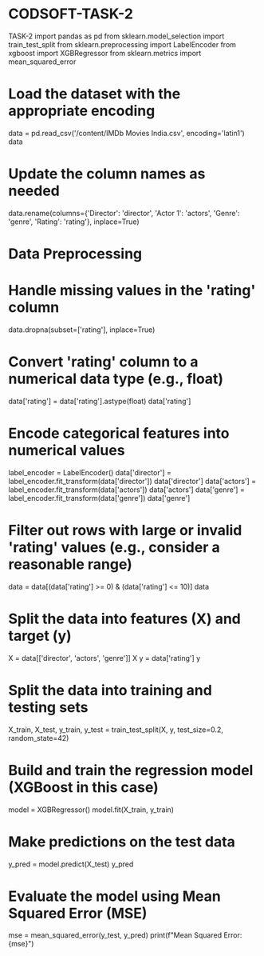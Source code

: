 # CODSOFT-TASK-2
TASK-2
import pandas as pd
from sklearn.model_selection import train_test_split
from sklearn.preprocessing import LabelEncoder
from xgboost import XGBRegressor
from sklearn.metrics import mean_squared_error
# Load the dataset with the appropriate encoding
data = pd.read_csv('/content/IMDb Movies India.csv', encoding='latin1')
data
# Update the column names as needed
data.rename(columns={'Director': 'director', 'Actor 1': 'actors', 'Genre': 'genre', 'Rating': 'rating'}, inplace=True)
# Data Preprocessing
# Handle missing values in the 'rating' column
data.dropna(subset=['rating'], inplace=True)
# Convert 'rating' column to a numerical data type (e.g., float)
data['rating'] = data['rating'].astype(float)
data['rating']
# Encode categorical features into numerical values
label_encoder = LabelEncoder()
data['director'] = label_encoder.fit_transform(data['director'])
data['director']
data['actors'] = label_encoder.fit_transform(data['actors'])
data['actors']
data['genre'] = label_encoder.fit_transform(data['genre'])
data['genre']
# Filter out rows with large or invalid 'rating' values (e.g., consider a reasonable range)
data = data[(data['rating'] >= 0) & (data['rating'] <= 10)]
data

# Split the data into features (X) and target (y)
X = data[['director', 'actors', 'genre']]
X
y = data['rating']
y
# Split the data into training and testing sets
X_train, X_test, y_train, y_test = train_test_split(X, y, test_size=0.2, random_state=42)
# Build and train the regression model (XGBoost in this case)
model = XGBRegressor()
model.fit(X_train, y_train)
# Make predictions on the test data
y_pred = model.predict(X_test)
y_pred
# Evaluate the model using Mean Squared Error (MSE)
mse = mean_squared_error(y_test, y_pred)
print(f"Mean Squared Error: {mse}")
